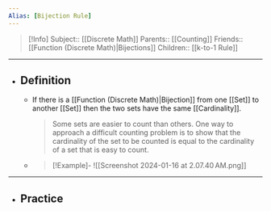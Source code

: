 ```yaml
---
Alias: [Bijection Rule]
---
```

> [!Info]
> Subject:: [[Discrete Math]]
> Parents:: [[Counting]]
> Friends:: [[Function (Discrete Math)|Bijections]]
> Children:: [[k-to-1 Rule]]
---
- ## Definition
	- If there is a [[Function (Discrete Math)|Bijection]] from one [[Set]] to another [[Set]] then the two sets have the same [[Cardinality]].
	  > Some sets are easier to count than others. One way to approach a difficult counting problem is to show that the cardinality of the set to be counted is equal to the cardinality of a set that is easy to count.
	- > [!Example]-
	  > ![[Screenshot 2024-01-16 at 2.07.40 AM.png]]
---
- ## Practice